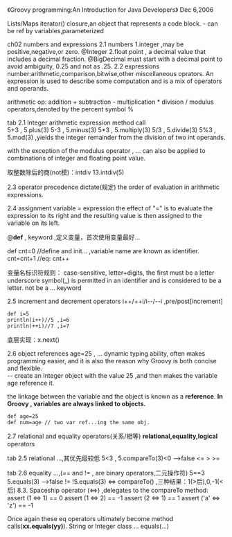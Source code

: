 《Groovy programming:An Introduction for Java Developers》 Dec 6,2006

Lists/Maps
iterator()
closure,an object that represents a code block.
    - can be ref by  variables,parameterized 
    
ch02 numbers and expressions
2.1 numbers
    1.integer ,may be positive,negative,or zero.
        @Integer
    2.float point , a decimal value that includes a decimal fraction.
        @BigDecimal
        must start with a decimal point to avoid ambiguity, 0.25 and not as .25.
2.2 expressions
number:arithmetic,comparison,bitwise,other miscellaneous oprators.
An expression is used to describe some computation and is a mix of operators and operands.

arithmetic op:
    addition +
    subtraction -
    multiplication *
    division /
    modulus operators,denoted by the percent symbol %

tab 2.1 Integer arithmetic
    expression  method call    
    5+3     ,   5.plus(3)
    5-3     ,   5.minus(3)
    5*3     ,   5.multiply(3)
    5/3     ,   5.divide(3)
    5%3     ,   5.mod(3)  ,yields the integer remainder from the division of two int operands.

with the exception of the modulus  operator , ... can also be applied to combinations of integer and floating point value.

取整数除后的商(not模)：intdiv
    13.intdiv(5) 

2.3 operator precedence
    dictate(规定) the order of evaluation in arithmetic expressions.

2.4 assignment
    variable = expression
the effect of "=" is to evaluate the expression to its right and the resulting value is then assigned to the variable on its left.

  @**def** , keyword ,定义变量，首次使用变量最好...
  
  def cnt=0 //define and init... ,variable name are known as identifier.
  cnt=cnt+1 
  //eq: cnt++

  变量名标识符规则：
        case-sensitive, 
        letter+digits, the first must be a letter
        underscore symbol(_) is permitted in an identifier and is considered to be a letter.
        not be a ... keyword

2.5 increment and decrement operators
    i++/++i/i--/--i ,pre/post[increment]
           
    def i=5
    println(i++)//5 ,i=6
    println(++i)//7 ,i=7
    
底层实现：x.next()     

2.6 object references
    age=25 , 
    ... dynamic typing ability, often makes programming easier,
    and it is also the reason why Groovy is both concise and flexible.  
    -- create an Integer object with the value 25 ,and then makes the variable age reference it.
    
the linkage between the variable and the object is known as a **reference**.
**In Groovy , variables are always linked to objects.**
    
    def age=25
    def num=age // two var ref...ing the same obj.


2.7 relational and equality operators(关系/相等)
    **relational,equality,logical** operators

tab 2.5 relational ...,其优先级较低
    5<3 , 5.compareTo(3)<0  -->false
    <=
    >
    >=

tab 2.6 equality ...,(== and != , are binary operators,二元操作符)
    5==3  5.equals(3)    -->false
    !=    !5.equals(3)
    <=>  compareTo()   ,三种结果：1(>后),0,-1(<后)
    8.3. Spaceship operator  (<=>) ,delegates to the compareTo method:
       assert (1 <=> 1) == 0
       assert (1 <=> 2) == -1
       assert (2 <=> 1) == 1
       assert ('a' <=> 'z') == -1
       
Once again these eq operators ultimately become method calls(**xx.equals(yy)**).
     String or Integer class ... equals(...)
